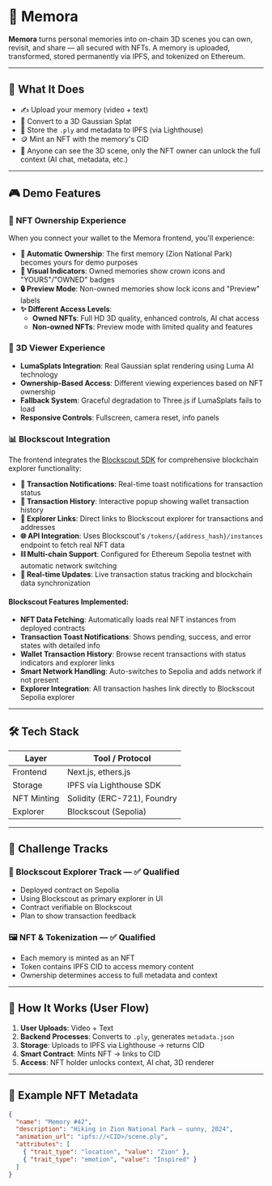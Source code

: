 # 🧠 Memora

**Memora** turns personal memories into on-chain 3D scenes you can own, revisit, and share — all secured with NFTs. A memory is uploaded, transformed, stored permanently via IPFS, and tokenized on Ethereum.

---

## 🚀 What It Does

- ✍️ Upload your memory (video + text)
- 🧊 Convert to a 3D Gaussian Splat
- 🧾 Store the `.ply` and metadata to IPFS (via Lighthouse)
- 🪙 Mint an NFT with the memory's CID
- 🔗 Anyone can see the 3D scene, only the NFT owner can unlock the full context (AI chat, metadata, etc.)

---

## 🎮 Demo Features

### 🔐 NFT Ownership Experience
When you connect your wallet to the Memora frontend, you'll experience:

- **🎉 Automatic Ownership**: The first memory (Zion National Park) becomes yours for demo purposes
- **👑 Visual Indicators**: Owned memories show crown icons and "YOURS"/"OWNED" badges
- **🔒 Preview Mode**: Non-owned memories show lock icons and "Preview" labels
- **✨ Different Access Levels**: 
  - **Owned NFTs**: Full HD 3D quality, enhanced controls, AI chat access
  - **Non-owned NFTs**: Preview mode with limited quality and features

### 🌟 3D Viewer Experience
- **LumaSplats Integration**: Real Gaussian splat rendering using Luma AI technology
- **Ownership-Based Access**: Different viewing experiences based on NFT ownership
- **Fallback System**: Graceful degradation to Three.js if LumaSplats fails to load
- **Responsive Controls**: Fullscreen, camera reset, info panels

### 📊 Blockscout Integration
The frontend integrates the [Blockscout SDK](https://docs.blockscout.com/devs/blockscout-sdk) for comprehensive blockchain explorer functionality:

- **🔔 Transaction Notifications**: Real-time toast notifications for transaction status
- **📜 Transaction History**: Interactive popup showing wallet transaction history
- **🔗 Explorer Links**: Direct links to Blockscout explorer for transactions and addresses
- **🌐 API Integration**: Uses Blockscout's `/tokens/{address_hash}/instances` endpoint to fetch real NFT data
- **⛓️ Multi-chain Support**: Configured for Ethereum Sepolia testnet with automatic network switching
- **💫 Real-time Updates**: Live transaction status tracking and blockchain data synchronization

#### Blockscout Features Implemented:
- **NFT Data Fetching**: Automatically loads real NFT instances from deployed contracts
- **Transaction Toast Notifications**: Shows pending, success, and error states with detailed info
- **Wallet Transaction History**: Browse recent transactions with status indicators and explorer links
- **Smart Network Handling**: Auto-switches to Sepolia and adds network if not present
- **Explorer Integration**: All transaction hashes link directly to Blockscout Sepolia explorer

---

## 🛠 Tech Stack

| Layer       | Tool / Protocol            |
|-------------|----------------------------|
| Frontend    | Next.js, ethers.js         |
| Storage     | IPFS via Lighthouse SDK    |
| NFT Minting | Solidity (ERC-721), Foundry |
| Explorer    | Blockscout (Sepolia)       |

---

## 🎯 Challenge Tracks

### 🧿 Blockscout Explorer Track — ✅ Qualified
- Deployed contract on Sepolia
- Using Blockscout as primary explorer in UI
- Contract verifiable on Blockscout
- Plan to show transaction feedback

### 🖼 NFT & Tokenization — ✅ Qualified
- Each memory is minted as an NFT
- Token contains IPFS CID to access memory content
- Ownership determines access to full metadata and context

---

## 🧪 How It Works (User Flow)

1. **User Uploads**: Video + Text
2. **Backend Processes**: Converts to `.ply`, generates `metadata.json`
3. **Storage**: Uploads to IPFS via Lighthouse → returns CID
4. **Smart Contract**: Mints NFT → links to CID
5. **Access**: NFT holder unlocks context, AI chat, 3D renderer

---

## 🧾 Example NFT Metadata

```json
{
  "name": "Memory #42",
  "description": "Hiking in Zion National Park — sunny, 2024",
  "animation_url": "ipfs://<CID>/scene.ply",
  "attributes": [
    { "trait_type": "location", "value": "Zion" },
    { "trait_type": "emotion", "value": "Inspired" }
  ]
}
